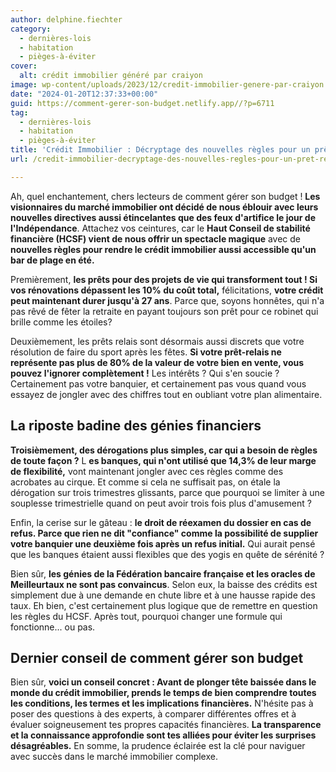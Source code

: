 ```yaml
---
author: delphine.fiechter
category:
  - dernières-lois
  - habitation
  - pièges-à-éviter
cover:
  alt: crédit immobilier généré par craiyon
image: wp-content/uploads/2023/12/credit-immobilier-genere-par-craiyon.png
date: "2024-01-20T12:37:33+00:00"
guid: https://comment-gerer-son-budget.netlify.app//?p=6711
tag:
  - dernières-lois
  - habitation
  - pièges-à-éviter
title: 'Crédit Immobilier : Décryptage des nouvelles règles pour un prêt réussi'
url: /credit-immobilier-decryptage-des-nouvelles-regles-pour-un-pret-reussi/

---
```

Ah, quel enchantement, chers lecteurs de comment gérer son budget ! **Les visionnaires du marché immobilier ont décidé de nous éblouir avec leurs nouvelles directives aussi étincelantes que des feux d'artifice le jour de l'Indépendance**. Attachez vos ceintures, car le **Haut Conseil de stabilité financière (HCSF) vient de nous offrir un spectacle magique** avec de **nouvelles règles pour rendre le crédit immobilier aussi accessible qu'un bar de plage en été.**

Premièrement, **les prêts pour des projets de vie qui transforment tout ! Si vos rénovations dépassent les 10% du coût total,** félicitations, **votre crédit peut maintenant durer jusqu'à 27 ans**. Parce que, soyons honnêtes, qui n'a pas rêvé de fêter la retraite en payant toujours son prêt pour ce robinet qui brille comme les étoiles?

Deuxièmement, les prêts relais sont désormais aussi discrets que votre résolution de faire du sport après les fêtes. **Si votre prêt-relais ne représente pas plus de 80% de la valeur de votre bien en vente, vous pouvez l'ignorer complètement !** Les intérêts ? Qui s'en soucie ? Certainement pas votre banquier, et certainement pas vous quand vous essayez de jongler avec des chiffres tout en oubliant votre plan alimentaire.

## **La riposte badine des génies financiers**

**Troisièmement, des dérogations plus simples, car qui a besoin de règles de toute façon ?** L **es banques, qui n'ont utilisé que 14,3% de leur marge de flexibilité,** vont maintenant jongler avec ces règles comme des acrobates au cirque. Et comme si cela ne suffisait pas, on étale la dérogation sur trois trimestres glissants, parce que pourquoi se limiter à une souplesse trimestrielle quand on peut avoir trois fois plus d'amusement ?

Enfin, la cerise sur le gâteau : **le droit de réexamen du dossier en cas de refus. Parce que rien ne dit "confiance" comme la possibilité de supplier votre banquier une deuxième fois après un refus initial.** Qui aurait pensé que les banques étaient aussi flexibles que des yogis en quête de sérénité ?

Bien sûr, **les génies de la Fédération bancaire française et les oracles de Meilleurtaux ne sont pas convaincus**. Selon eux, la baisse des crédits est simplement due à une demande en chute libre et à une hausse rapide des taux. Eh bien, c'est certainement plus logique que de remettre en question les règles du HCSF. Après tout, pourquoi changer une formule qui fonctionne... ou pas.

## **Dernier conseil de comment gérer son budget**

Bien sûr, **voici un conseil concret : Avant de plonger tête baissée dans le monde du crédit immobilier, prends le temps de bien comprendre toutes les conditions, les termes et les implications financières.** N'hésite pas à poser des questions à des experts, à comparer différentes offres et à évaluer soigneusement tes propres capacités financières. **La transparence et la connaissance approfondie sont tes alliées pour éviter les surprises désagréables.** En somme, la prudence éclairée est la clé pour naviguer avec succès dans le marché immobilier complexe.
